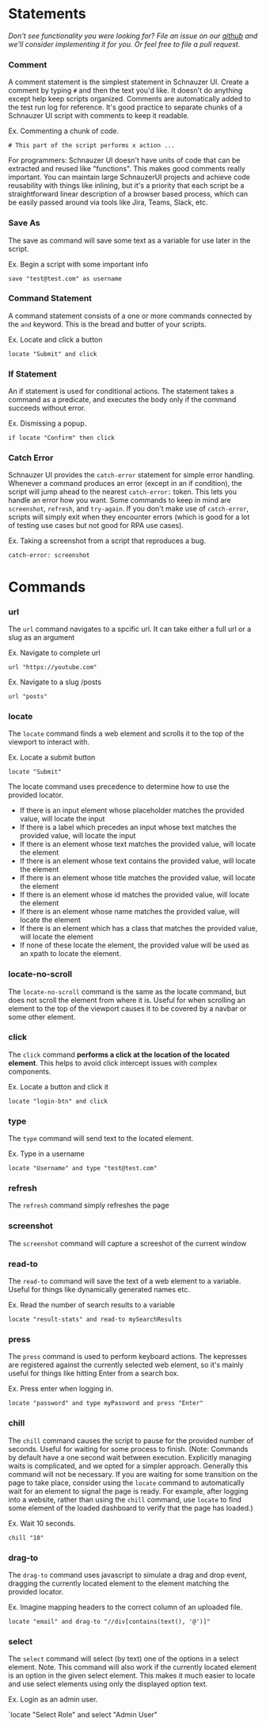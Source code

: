 # Statements

*Don't see functionality you were looking for? File an issue on our [github](https://github.com/bcpeinhardt/schnauzerUI/issues/new) and we'll consider implementing it for you. Or feel free to file a pull request.*

### Comment
A comment statement is the simplest statement in Schnauzer UI. Create a comment by typing `#` and then the text you'd like.
It doesn't do anything except help keep scripts organized. Comments are automatically added to the test run log for reference. It's good practice to separate chunks of a Schnauzer UI script with comments to keep it readable.

Ex. Commenting a chunk of code.

`# This part of the script performs x action ...`

For programmers: Schnauzer UI doesn't have units of code that can be extracted and reused like "functions".
This makes good comments really important. You can maintain large SchnauzerUI projects and achieve code reusability
with things like inlining, but it's a priority that each script be a straightforward linear description
of a browser based process, which can be easily passed around via tools like Jira, Teams, Slack, etc.

### Save As
The save as command will save some text as a variable for use later in the script. 

Ex. Begin a script with some important info

`save "test@test.com" as username`

### Command Statement
A command statement consists of a one or more commands connected by the `and` keyword. This is 
the bread and butter of your scripts.

Ex. Locate and click a button

`locate "Submit" and click`

### If Statement
An if statement is used for conditional actions. The statement takes a command as a predicate, and
executes the body only if the command succeeds without error.

Ex. Dismissing a popup.

`if locate "Confirm" then click`

### Catch Error
Schnauzer UI provides the `catch-error` statement for simple error handling. Whenever a command
produces an error (except in an if condition), the script will jump ahead to the nearest `catch-error:`
token. This lets you handle an error how you want. Some commands to keep in mind are `screenshot`, `refresh`, and `try-again`.
If you don't make use of `catch-error`, scripts will simply exit when they encounter errors (which is good for a lot
of testing use cases but not good for RPA use cases).

Ex. Taking a screenshot from a script that reproduces a bug.

`catch-error: screenshot`

# Commands

### url
The `url` command navigates to a spcific url. It can take either a full url or a slug as an argument

Ex. Navigate to complete url

`url "https://youtube.com"`

Ex. Navigate to a slug /posts

`url "posts"`

### locate
The `locate` command finds a web element and scrolls it to the top of the viewport to interact with.

Ex. Locate a submit button

`locate "Submit"`

The locate command uses precedence to determine how to use the provided locator.

- If there is an input element whose placeholder matches the provided value, will locate the input
- If there is a label which precedes an input whose text matches the provided value, will locate the input
- If there is an element whose text matches the provided value, will locate the element
- If there is an element whose text contains the provided value, will locate the element
- If there is an element whose title matches the provided value, will locate the element 
- If there is an element whose id matches the provided value, will locate the element
- If there is an element whose name matches the provided value, will locate the element
- If there is an element which has a class that matches the provided value, will locate the element
- If none of these locate the element, the provided value will be used as an xpath to locate the element.

### locate-no-scroll
The `locate-no-scroll` command is the same as the locate command, but does not scroll the element from where
it is. Useful for when scrolling an element to the top of the viewport causes it to be covered by a navbar or 
some other element.

### click
The `click` command __performs a click at the location of the located element__. This helps to avoid 
click intercept issues with complex components. 

Ex. Locate a button and click it

`locate "login-btn" and click`

### type
The `type` command will send text to the located element.

Ex. Type in a username

`locate "Username" and type "test@test.com"`

### refresh
The `refresh` command simply refreshes the page

### screenshot
The `screenshot` command will capture a screeshot of the current window

### read-to
The `read-to` command will save the text of a web element to a variable. Useful for things
like dynamically generated names etc.

Ex. Read the number of search results to a variable

`locate "result-stats" and read-to mySearchResults`
 
### press
The `press` command is used to perform keyboard actions. The kepresses are registered against 
the currently selected web element, so it's mainly useful for things like hitting Enter from a search box.

Ex. Press enter when logging in.

`locate "password" and type myPassword and press "Enter"`

### chill
The `chill` command causes the script to pause for the provided number of seconds. Useful for waiting
for some process to finish. 
(Note: Commands by default have a one second wait between execution. Explicitly managing waits is complicated,
and we opted for a simpler approach. Generally this command will not be necessary. If you are waiting for some transition
on the page to take place, consider using the `locate` command to automatically wait for an element to signal the page is ready.
For example, after logging into a website, rather than using the `chill` command, use `locate` to find some element of the loaded dashboard to verify that the page has loaded.)

Ex. Wait 10 seconds.

`chill "10"`

### drag-to
The `drag-to` command uses javascript to simulate a drag and drop event, dragging the currently located
element to the element matching the provided locator.

Ex. Imagine mapping headers to the correct column of an uploaded file.

`locate "email" and drag-to "//div[contains(text(), '@')]"`

### select
The `select` command will select (by text) one of the options in a select element.
Note. This command will also work if the currently located element is an option in the given
select element. This makes it much easier to locate and use select elements using only the displayed option
text. 

Ex. Login as an admin user.

`locate "Select Role" and select "Admin User"

